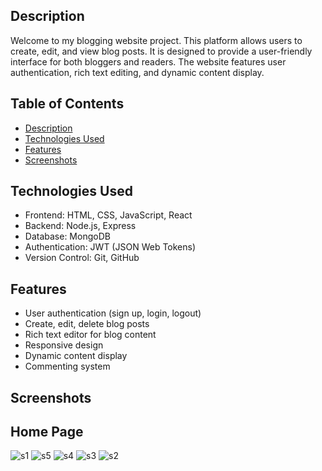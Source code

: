 ## Description

Welcome to my blogging website project. This platform allows users to create, edit, and view blog posts. It is designed to provide a user-friendly interface for both bloggers and readers. The website features user authentication, rich text editing, and dynamic content display.

## Table of Contents

- [Description](#description)
- [Technologies Used](#technologies-used)
- [Features](#features)
- [Screenshots](#screenshots)


## Technologies Used
- Frontend: HTML, CSS, JavaScript, React
- Backend: Node.js, Express
- Database: MongoDB
- Authentication: JWT (JSON Web Tokens)
- Version Control: Git, GitHub

## Features
- User authentication (sign up, login, logout)
- Create, edit, delete blog posts
- Rich text editor for blog content
- Responsive design
- Dynamic content display
- Commenting system

## Screenshots
## Home Page
![s1](https://github.com/Kumaripriyanshi/Blogging-Website/assets/90835349/5869366a-6b87-4194-b477-aba418cd92c1)
![s5](https://github.com/Kumaripriyanshi/Blogging-Website/assets/90835349/81e25f21-8b19-413d-b973-8f0d234f004c)
![s4](https://github.com/Kumaripriyanshi/Blogging-Website/assets/90835349/41afc87e-3ab8-4d91-9e17-9e5a697ed582)
![s3](https://github.com/Kumaripriyanshi/Blogging-Website/assets/90835349/9b4cd895-d4fe-44d8-96ca-355d3b5db9fa)
![s2](https://github.com/Kumaripriyanshi/Blogging-Website/assets/90835349/2816c004-7063-4530-827d-207e2883baa6)

